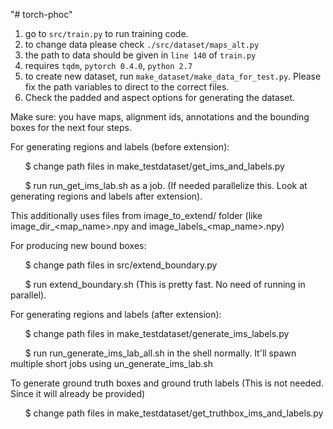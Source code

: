 "# torch-phoc" 
1. go to `src/train.py` to run training code.
2. to change data please check `./src/dataset/maps_alt.py`
3. the path to data should be given in `line 140` of `train.py`
4. requires `tqdm`, `pytorch 0.4.0`, `python 2.7`
5. to create new dataset, run `make_dataset/make_data_for_test.py`. Please fix the path variables to direct to the correct files.
6. Check the padded and aspect options for generating the dataset.

Make sure: you have maps, alignment ids, annotations and the bounding boxes for the next four steps.

For generating regions and labels (before extension):

&nbsp;&nbsp;&nbsp;&nbsp;&nbsp;&nbsp;$ change path files in make_testdataset/get_ims_and_labels.py

&nbsp;&nbsp;&nbsp;&nbsp;&nbsp;&nbsp;$ run run_get_ims_lab.sh as a job. (If needed parallelize this. Look at generating regions and labels after extension).

This additionally uses files from image_to_extend/ folder (like image_dir_<map_name>.npy and image_labels_<map_name>.npy)

For producing new bound boxes: 

&nbsp;&nbsp;&nbsp;&nbsp;&nbsp;&nbsp;$ change path files in src/extend_boundary.py

&nbsp;&nbsp;&nbsp;&nbsp;&nbsp;&nbsp;$ run extend_boundary.sh (This is pretty fast. No need of running in parallel).

For generating regions and labels (after extension):

&nbsp;&nbsp;&nbsp;&nbsp;&nbsp;&nbsp;$ change path files in make_testdataset/generate_ims_labels.py

&nbsp;&nbsp;&nbsp;&nbsp;&nbsp;&nbsp;$ run run_generate_ims_lab_all.sh in the shell normally. It'll spawn multiple short jobs using un_generate_ims_lab.sh

To generate ground truth boxes and ground truth labels (This is not needed. Since it will already be provided)

&nbsp;&nbsp;&nbsp;&nbsp;&nbsp;&nbsp;$ change path files in make_testdataset/get_truthbox_ims_and_labels.py
